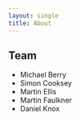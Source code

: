 ```yaml
---
layout: single
title: About
---
```


## Team

 - Michael Berry
 - Simon Cooksey
 - Martin Ellis
 - Martin Faulkner
 - Daniel Knox
